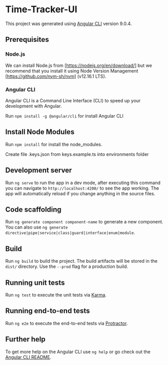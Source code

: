 # Time-Tracker-UI

This project was generated using [Angular CLI](https://github.com/angular/angular-cli) version 9.0.4.

## Prerequisites

### Node.js

We can install Node.js from [https://nodejs.org/en/download/] but we recommend that you install it using Node Version Management [https://github.com/nvm-sh/nvm] (v12.16.1 LTS).

### Angular CLI
Angular CLI is a Command Line Interface (CLI) to speed up your development with Angular.

Run `npm install -g @angular/cli` for install Angular CLI

## Install Node Modules

Run `npm install` for install the node_modules.

Create file .keys.json from keys.example.ts into environments folder

## Development server

Run `ng serve` to run the app in a dev mode, after executing this command you can navigate to `http://localhost:4200/` to see the app working.
The app will automatically reload if you change anything in the source files.

## Code scaffolding

Run `ng generate component component-name` to generate a new component. You can also use `ng generate directive|pipe|service|class|guard|interface|enum|module`.

## Build

Run `ng build` to build the project. The build artifacts will be stored in the `dist/` directory. Use the `--prod` flag for a production build.

## Running unit tests

Run `ng test` to execute the unit tests via [Karma](https://karma-runner.github.io).

## Running end-to-end tests

Run `ng e2e` to execute the end-to-end tests via [Protractor](http://www.protractortest.org/).

## Further help

To get more help on the Angular CLI use `ng help` or go check out the [Angular CLI README](https://github.com/angular/angular-cli/blob/master/README.md).
